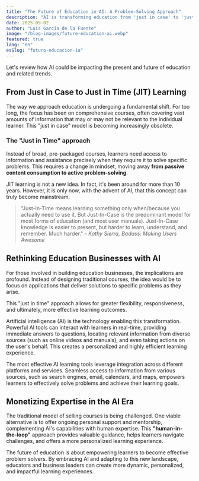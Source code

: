 ```yaml
---
title: "The Future of Education in AI: A Problem-Solving Approach"
description: "AI is transforming education from 'just in case' to 'just in time' learning. The shift towards problem-solving approaches and the future of personalized education with AI integration."
date: 2025-09-02
author: "Luis García de la Fuente"
image: "/blog-images/future-education-ai.webp"
featured: true
lang: "en"
esSlug: "futuro-educacion-ia"
---
```

Let's review how AI could be impacting the present and future of education and related trends.

## From Just in Case to Just in Time (JIT) Learning

The way we approach education is undergoing a fundamental shift. For too long, the focus has been on comprehensive courses, often covering vast amounts of information that may or may not be relevant to the individual learner. This "just in case" model is becoming increasingly obsolete.

### The "Just in Time" approach

Instead of broad, pre-packaged courses, learners need access to information and assistance precisely when they require it to solve specific problems. This requires a change in mindset, moving away **from passive content consumption to active problem-solving**.

JIT learning is not a new idea. In fact, it's been around for more than 10 years. However, it is only now, with the advent of AI, that this concept can truly become mainstream. 

> "Just-In-Time means learning something only when/because you actually need to use it. But Just-In-Case is the predominant model for most forms of education (and most user manuals). Just-In-Case knowledge is easier to present, but harder to learn, understand, and remember. Much harder." - *Kathy Sierra, Badass: Making Users Awesome*


## Rethinking Education Businesses with AI

For those involved in building education businesses, the implications are profound. Instead of designing traditional courses, the idea would be to focus on applications that deliver solutions to specific problems as they arise. 

This "just in time" approach allows for greater flexibility, responsiveness, and ultimately, more effective learning outcomes.

Artificial intelligence (AI) is the technology enabling this transformation. Powerful AI tools can interact with learners in real-time, providing immediate answers to questions, locating relevant information from diverse sources (such as online videos and manuals), and even taking actions on the user's behalf. This creates a personalized and highly efficient learning experience.

The most effective AI learning tools leverage integration across different platforms and services. Seamless access to information from various sources, such as search engines, email, calendars, and maps, empowers learners to effectively solve problems and achieve their learning goals.

## Monetizing Expertise in the AI Era

The traditional model of selling courses is being challenged. One viable alternative is to offer ongoing personal support and mentorship, complementing AI's capabilities with human expertise. This **"human-in-the-loop"** approach provides valuable guidance, helps learners navigate challenges, and offers a more personalized learning experience.

The future of education is about empowering learners to become effective problem solvers. By embracing AI and adapting to this new landscape, educators and business leaders can create more dynamic, personalized, and impactful learning experiences.